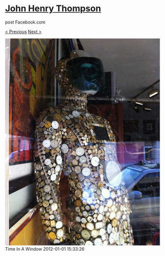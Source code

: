 # [John Henry Thompson](../README.md)
post Facebook.com

[< Previous](2012-01-01-10.md) [Next >](2012-01-01-12.md)

[![](../media/2012-01-01/Time-In-A-Window-4.jpg)](../README.md)
Time In A Window
2012-01-01 15:33:26